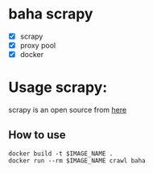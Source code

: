 # baha scrapy
- [x] scrapy
- [x] proxy pool
- [x] docker

# Usage scrapy:
scrapy is an open source from [here](https://github.com/scrapy/scrapy)  

## How to use
```shell
docker build -t $IMAGE_NAME .
docker run --rm $IMAGE_NAME crawl baha
```
